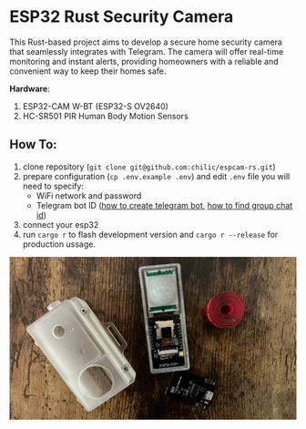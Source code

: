 # ESP32 Rust Security Camera

This Rust-based project aims to develop a secure home security camera that seamlessly integrates with Telegram. The camera will offer real-time monitoring and instant alerts, providing homeowners with a reliable and convenient way to keep their homes safe.

**Hardware**:

1) ESP32-CAM W-BT (ESP32-S OV2640)
2) HC-SR501 PIR Human Body Motion Sensors

## How To:

1) clone repository (`git clone git@github.com:chilic/espcam-rs.git`)
2) prepare configuration (`cp .env.example .env`) and edit `.env` file
    you will need to specify:
    - WiFi network and password
    - Telegram bot ID ([how to create telegram bot](https://core.telegram.org/bots#how-do-i-create-a-bot), [how to find group chat id](https://stackoverflow.com/questions/32423837/telegram-bot-how-to-get-a-group-chat-id))
3) connect your esp32
4) run `cargo r` to flash development version and `cargo r --release` for production ussage.

![ESP32 Rust Security Camera](/assets/esp32-cam-box-rust.jpeg)
